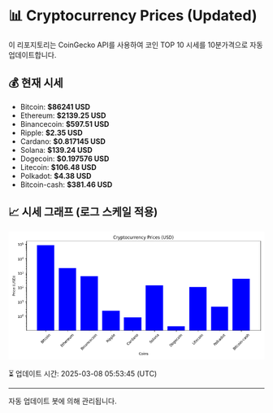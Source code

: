 
# 📊 Cryptocurrency Prices (Updated)

이 리포지토리는 CoinGecko API를 사용하여 코인 TOP 10 시세를 10분가격으로 자동 업데이트합니다.

## 💰 현재 시세
- Bitcoin: **$86241 USD**
- Ethereum: **$2139.25 USD**
- Binancecoin: **$597.51 USD**
- Ripple: **$2.35 USD**
- Cardano: **$0.817145 USD**
- Solana: **$139.24 USD**
- Dogecoin: **$0.197576 USD**
- Litecoin: **$106.48 USD**
- Polkadot: **$4.38 USD**
- Bitcoin-cash: **$381.46 USD**

## 📈 시세 그래프 (로그 스케일 적용)
![Crypto Prices](crypto_prices.png)

⏳ 업데이트 시간: 2025-03-08 05:53:45 (UTC)

---
자동 업데이트 봇에 의해 관리됩니다.
